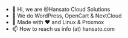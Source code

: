 - 👋 Hi, we are @Hansato Cloud Solutions
- 👀 We do WordPress, OpenCart & NextCloud
- 💞️ Made with ❤️ and Linux & Proxmox
- 📫 How to reach us info (at) hansato.com

<!---
Hansato/Hansato is a ✨ special ✨ repository because its `README.md` (this file) appears on your GitHub profile.
You can click the Preview link to take a look at your changes.
--->
